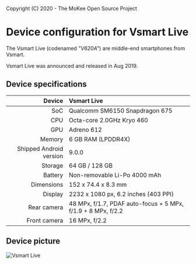 Copyright (C) 2020 - The MoKee Open Source Project

Device configuration for Vsmart Live
==============

The Vsmart Live (codenamed _"V620A"_) are middle-end smartphones from Vsmart.

Vsmart Live was announced and released in Aug 2019.

## Device specifications

| Device       | Vsmart Live                            |
| -----------: | :------------------------------------- |
| SoC          | Qualcomm SM6150 Snapdragon 675         |
| CPU          | Octa-core 2.0GHz Kryo 460              |
| GPU          | Adreno 612                             |
| Memory       | 6 GB RAM (LPDDR4X)                     |
| Shipped Android version | 9.0.0                       |
| Storage      | 64 GB / 128 GB                         |
| Battery      | Non-removable Li-Po 4000 mAh           |
| Dimensions   | 152 x 74.4 x 8.3 mm                    |
| Display      | 2232 x 1080 px, 6.2 inches (403 PPI)   |
| Rear camera  | 48 MPx, f/1.7, PDAF auto-focus + 5 MPx, f/1.9 + 8 MPx, f/2.2 |
| Front camera | 16 MPx, f/2.2                          |

## Device picture

![Vsmart Live](https://cdn.tgdd.vn/Products/Images/42/208847/vsmart-live-blue-docquyen-400x460.png "Vsmart Live")

